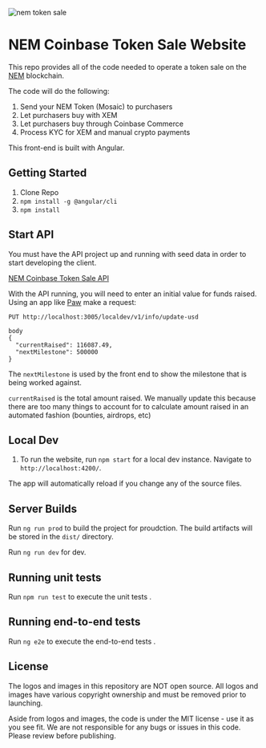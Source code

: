 ![nem token sale](/readme-images/nemtokensale.png?raw=true "NEM Token Sale")

# NEM Coinbase Token Sale Website

This repo provides all of the code needed to operate a token sale on the [NEM](https://nem.io) blockchain. 

The code will do the following:

 1. Send your NEM Token (Mosaic) to purchasers
 2. Let purchasers buy with XEM
 3. Let purchasers buy through Coinbase Commerce
 4. Process KYC for XEM and manual crypto payments
 
 This front-end is built with Angular.


## Getting Started

1.  Clone Repo
2.  `npm install -g @angular/cli`
4.  `npm install`

## Start API

You must have the API project up and running with seed data in order to start developing the client.

[NEM Coinbase Token Sale API](https://github.com/unudeveloper/token-sale-website-angular.git)

With the API running, you will need to enter an initial value for funds raised.
Using an app like [Paw](https://paw.cloud/) make a request:


```
PUT http://localhost:3005/localdev/v1/info/update-usd

body
{
  "currentRaised": 116087.49,
  "nextMilestone": 500000
}
```

The `nextMilestone` is used by the front end to show the milestone that is being worked against.

`currentRaised` is the total amount raised. We manually update this because there are too many
things to account for to calculate amount raised in an automated fashion (bounties, airdrops, etc)

## Local Dev

1.  To run the website, run `npm start` for a local dev instance. Navigate to `http://localhost:4200/`. 

The app will automatically reload if you change any of the source files.

## Server Builds

Run `ng run prod` to build the project for proudction. The build artifacts will be stored in the `dist/` directory.

Run `ng run dev` for dev.

## Running unit tests

Run `npm run test` to execute the unit tests .

## Running end-to-end tests

Run `ng e2e` to execute the end-to-end tests .


## License

The logos and images in this repository are NOT open source. All logos and images have various copyright ownership and must be removed prior to launching.

Aside from logos and images, the code is under the MIT license - use it as you see fit. We are not responsible for any bugs or issues in this code. Please review before publishing.
